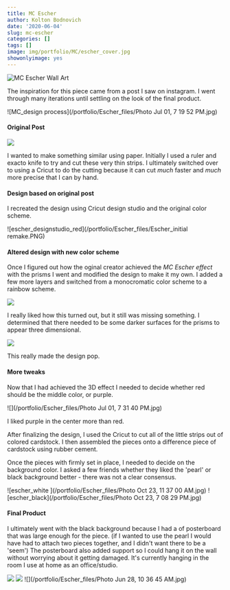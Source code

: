```yaml
---
title: MC Escher
author: Kolton Bodnovich
date: '2020-06-04'
slug: mc-escher
categories: []
tags: []
image: img/portfolio/MC/escher_cover.jpg
showonlyimage: yes
---
```


![MC Escher Wall Art](/portfolio/Escher_files/Wall_art_prism.jpg)

The inspiration for this piece came from a post I saw on instagram. I went through many iterations until settling on the look of the final product. 

![MC_design process](/portfolio/Escher_files/Photo Jul 01, 7 19 52 PM.jpg)

#### Original Post 

![](/portfolio/Escher_files/Escher_1.jpg)

I wanted to make something similar using paper. Initially I used a ruler and exacto knife to try and cut these very thin strips. I ultimately switched over to using a Cricut to do the cutting because it can cut *much* faster and *much* more precise that I can by hand. 

#### Design based on original post

I recreated the design using Cricut design studio and the original color scheme.

![escher_designstudio_red](/portfolio/Escher_files/Escher_initial remake.PNG)

#### Altered design with new color scheme

Once I figured out how the oginal creator achieved the *MC Escher effect* with the prisms I went and modified the design to make it my own. I added a few more layers and switched from a monocromatic color scheme to a rainbow scheme. 

![](/portfolio/Escher_files/Escher_2.jpg)

I really liked how this turned out, but it still was missing something. I determined that there needed to be some darker surfaces for the prisms to appear three dimensional. 

![](/portfolio/Escher_files/Escher_Z_red_inside.PNG)

This really made the design pop. 

#### More tweaks

Now that I had achieved the 3D effect I needed to decide whether red should be the middle color, or purple. 

![](/portfolio/Escher_files/Photo Jul 01, 7 31 40 PM.jpg)

I liked purple in the center more than red. 

After finalizing the design, I used the Cricut to cut all of the little strips out of colored cardstock. I then assembled the pieces onto a difference piece of cardstock using rubber cement. 

Once the pieces with firmly set in place, I needed to decide on the background color. I asked a few friends whether they liked the 'pearl' or black background better - there was not a clear consensus. 

![escher_white ](/portfolio/Escher_files/Photo Oct 23, 11 37 00 AM.jpg)
![escher_black](/portfolio/Escher_files/Photo Oct 23, 7 08 29 PM.jpg)


#### Final Product

I ultimately went with the black background because I had a of posterboard that was large enough for the piece. (if I wanted to use the pearl I would have had to attach two pieces together, and I didn't want there to be a 'seem') The posterboard also added support so I could hang it on the wall without worrying about it getting damaged. It's currently hanging in the room I use at home as an office/studio. 

![](/portfolio/Escher_files/MC_digital_vs_paper.PNG)
![](/portfolio/Escher_files/Wall_art_prism.jpg)
![](/portfolio/Escher_files/Photo Jun 28, 10 36 45 AM.jpg)



